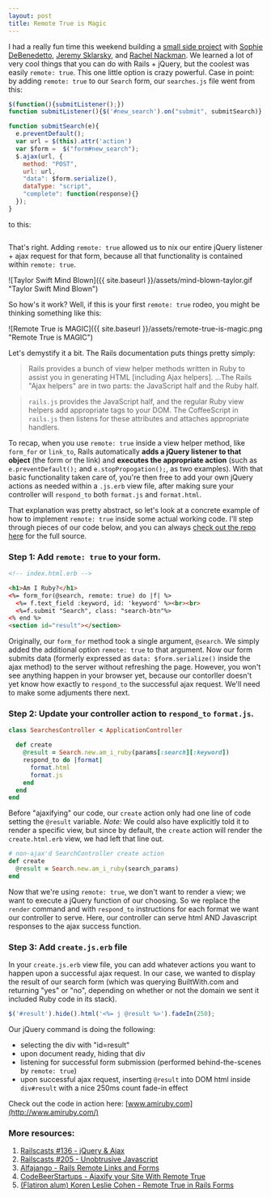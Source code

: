 ```yaml
---
layout: post
title: Remote True is Magic
---
```


I had a really fun time this weekend building a [small side project](http://www.amiruby.com/) with [Sophie DeBenedetto](https://github.com/SophieDeBenedetto), [Jeremy Sklarsky](https://github.com/jeremysklarsky), and [Rachel Nackman](https://github.com/rnackman). We learned a lot of very cool things that you can do with Rails + jQuery, but the coolest was easily `remote: true`. This one little option is crazy powerful. Case in point: by adding `remote: true` to our `Search` form, our `searches.js` file went from this:

```javascript
$(function(){submitListener();})
function submitListener(){$('#new_search').on("submit", submitSearch)}

function submitSearch(e){
  e.preventDefault();
  var url = $(this).attr('action')
  var $form =  $("form#new_search");
  $.ajax(url, {
    method: "POST",
    url: url,
    "data": $form.serialize(),
    dataType: "script",
    "complete": function(response){}
  });
}
```

to this:

```

```

That's right. Adding `remote: true` allowed us to nix our entire jQuery listener + ajax request for that form, because all that functionality is contained within `remote: true`. 

![Taylor Swift Mind Blown]({{ site.baseurl }}/assets/mind-blown-taylor.gif "Taylor Swift Mind Blown")

So how's it work? Well, if this is your first `remote: true` rodeo, you might be thinking something like this:

![Remote True is MAGIC]({{ site.baseurl }}/assets/remote-true-is-magic.png "Remote True is MAGIC")


Let's demystify it a bit. The Rails documentation puts things pretty simply:

> Rails provides a bunch of view helper methods written in Ruby to assist you in generating HTML [including Ajax helpers]. ...The Rails "Ajax helpers" are in two parts: the JavaScript half and the Ruby half.

> `rails.js` provides the JavaScript half, and the regular Ruby view helpers add appropriate tags to your DOM. The CoffeeScript in `rails.js` then listens for these attributes and attaches appropriate handlers.

To recap, when you use `remote: true` inside a view helper method, like `form_for` or `link_to`, Rails automatically **adds a jQuery listener to that object** (the form or the link) and **executes the appropriate action** (such as `e.preventDefault();` and `e.stopPropogation();`, as two examples). With that basic functionality taken care of, you're then free to add your own jQuery actions as needed within a `.js.erb` view file, after making sure your controller will `respond_to` both `format.js` and `format.html`. 

That explanation was pretty abstract, so let's look at a concrete example of how to implement `remote: true` inside some actual working code. I'll step through pieces of our code below, and you can always [check out the repo here](https://github.com/jeremysklarsky/AmIRuby) for the full source.

### Step 1: Add `remote: true` to your form. 

```html
<!-- index.html.erb -->

<h1>Am I Ruby?</h1>
<%= form_for(@search, remote: true) do |f| %>
  <%= f.text_field :keyword, id: 'keyword' %><br><br>
  <%=f.submit "Search", class: "search-btn"%>
<% end %>
<section id="result"></section>
```

Originally, our `form_for` method took a single argument, `@search`. We simply added the additional option `remote: true` to that argument. Now our form submits data (formerly expressed as `data: $form.serialize()` inside the ajax method) to the server without refreshing the page. However, you won't see anything happen in your browser yet, because our contorller doesn't yet know how exactly to `respond_to` the successful ajax request. We'll need to make some adjuments there next.

### Step 2: Update your controller action to `respond_to` `format.js`.

```ruby
class SearchesController < ApplicationController

  def create
    @result = Search.new.am_i_ruby(params[:search][:keyword])    
    respond_to do |format|
      format.html
      format.js 
    end
  end
end
```

Before "ajaxifying" our code, our `create` action only had one line of code setting the `@result` variable. _Note:_ We could also have explicitly told it to render a specific view, but since by default, the `create` action will render the `create.html.erb` view, we had left that line out.

```ruby
# non-ajax'd SearchController create action
def create
  @result = Search.new.am_i_ruby(search_params)
end
```

Now that we're using `remote: true`, we don't want to render a view; we want to execute a jQuery function of our choosing. So we replace the `render` command and with `respond_to` instructions for each format we want our controller to serve. Here, our controller can serve html AND Javascript responses to the ajax success function. 

### Step 3: Add `create.js.erb` file

In your `create.js.erb` view file, you can add whatever actions you want to happen upon a successful ajax request. In our case, we wanted to display the result of our search form (which was querying BuiltWith.com and returning "yes" or "no", depending on whether or not the domain we sent it included Ruby code in its stack).

```javascript
$('#result').hide().html('<%= j @result %>').fadeIn(250);
```

Our jQuery command is doing the following:
- selecting the div with "id=result"  
- upon document ready, hiding that div  
- listening for successful form submission (performed behind-the-scenes by `remote: true`)  
- upon successful ajax request, inserting `@result` into DOM html inside `div#result` with a nice 250ms count fade-in effect  

Check out the code in action here: [www.amiruby.com](http://www.amiruby.com/)

### More resources:
1. [Railscasts #136 - jQuery & Ajax](http://railscasts.com/episodes/136-jquery-ajax-revised)  
2. [Railscasts #205 - Unobtrusive Javascript](http://railscasts.com/episodes/205-unobtrusive-javascript)  
3. [Alfajango - Rails Remote Links and Forms](http://www.alfajango.com/blog/rails-3-remote-links-and-forms/)  
4. [CodeBeerStartups - Ajaxify your Site With Remote True](http://www.codebeerstartups.com/2012/12/ajaxify-your-site-with-remote-true)  
5. [(Flatiron alum) Koren Leslie Cohen - Remote True in Rails Forms](http://www.korenlc.com/remote-true-in-rails-forms/)
